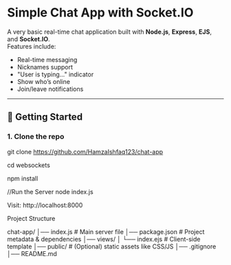 # Simple Chat App with Socket.IO

A very basic real-time chat application built with **Node.js**, **Express**, **EJS**, and **Socket.IO**.  
Features include:
- Real-time messaging
- Nicknames support
- "User is typing..." indicator
- Show who’s online
- Join/leave notifications

---

## 🚀 Getting Started

### 1. Clone the repo

git clone https://github.com/HamzaIshfaq123/chat-app

cd websockets

npm install

//Run the Server
node index.js

Visit: http://localhost:8000

Project Structure

chat-app/
│── index.js         # Main server file
│── package.json     # Project metadata & dependencies
│── views/
│    └── index.ejs   # Client-side template
│── public/          # (Optional) static assets like CSS/JS
│── .gitignore
│── README.md
